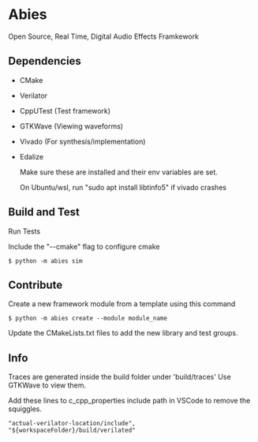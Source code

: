 # Abies
Open Source, Real Time, Digital Audio Effects Framkework

## Dependencies
- CMake
- Verilator
- CppUTest (Test framework)
- GTKWave (Viewing waveforms)
- Vivado (For synthesis/implementation)
- Edalize

    Make sure these are installed and their env variables are set.

    On Ubuntu/wsl, run "sudo apt install libtinfo5" if vivado crashes

## Build and Test
<!-- Install symbolic link to Abies

    $ cd abies
    $ python -m pip install -e . -->

Run Tests

Include the "--cmake" flag to configure cmake 

    $ python -m abies sim

## Contribute
Create a new framework module from a template using this command

    $ python -m abies create --module module_name

Update the CMakeLists.txt files to add the new library and test groups.
<!-- Create a new abies project (Not fully working)

    $ cd some_directory
    $ python -m abies new --project foo

Create a new module (Not fully working)

    $ cd project_dir
    $ python -m abies new --module bar -->


## Info

Traces are generated inside the build folder under 'build/traces'
Use GTKWave to view them.

Add these lines to c_cpp_properties include path in VSCode to remove the squiggles.

    "actual-verilator-location/include",
    "${workspaceFolder}/build/verilated"
    

